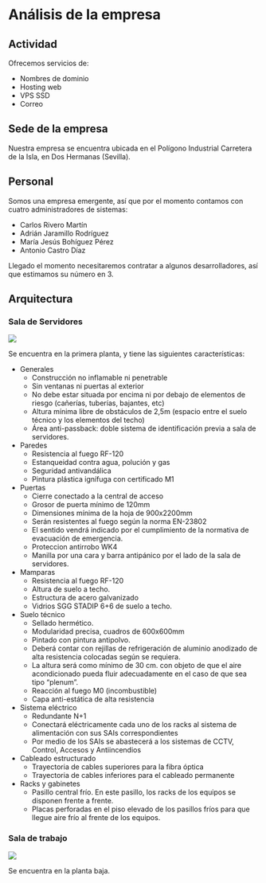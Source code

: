# Análisis de la empresa

## Actividad

Ofrecemos servicios de:

- Nombres de dominio
- Hosting web
- VPS SSD
- Correo

## Sede de la empresa

Nuestra empresa se encuentra ubicada en el Polígono Industrial Carretera de la Isla, en Dos Hermanas (Sevilla).

## Personal

Somos una empresa emergente, así que por el momento contamos con cuatro administradores de sistemas:

- Carlos Rivero Martín
- Adrián Jaramillo Rodríguez
- María Jesús Bohíguez Pérez
- Antonio Castro Díaz

Llegado el momento necesitaremos contratar a algunos desarrolladores, así que estimamos su número en 3.

## Arquitectura

### Sala de Servidores

![](https://i.postimg.cc/tJ1Gcjvf/sala-de-servidores.png)

Se encuentra en la primera planta, y tiene las siguientes características:

- Generales
    - Construcción no inflamable ni penetrable
    - Sin ventanas ni puertas al exterior
    - No debe estar situada por encima ni por debajo de elementos de riesgo (cañerías, tuberías, bajantes, etc)
    - Altura mínima libre de obstáculos de 2,5m (espacio entre el suelo técnico y los elementos del techo)
    - Área anti-passback: doble sistema de identificación previa a sala de servidores.
- Paredes
    - Resistencia al fuego RF-120
    - Estanqueidad contra agua, polución y gas
    - Seguridad antivandálica
    - Pintura plástica ignífuga con certificado M1
- Puertas
    - Cierre conectado a la central de acceso
    - Grosor de puerta mínimo de 120mm
    - Dimensiones mínima de la hoja de 900x2200mm
    - Serán resistentes al fuego según la norma EN-23802
    - El sentido vendrá indicado por el cumplimiento de la normativa de evacuación de emergencia.
    - Proteccion antirrobo WK4
    - Manilla por una cara y barra antipánico por el lado de la sala de servidores.
- Mamparas
    - Resistencia al fuego RF-120
    - Altura de suelo a techo.
    - Estructura de acero galvanizado
    - Vidrios SGG STADIP 6+6 de suelo a techo.
- Suelo técnico
    - Sellado hermético.
    - Modularidad precisa, cuadros de 600x600mm
    - Pintado con pintura antipolvo.
    - Deberá contar con rejillas de refrigeración de aluminio anodizado de alta resistencia colocadas según se requiera.
    - La altura será como mínimo de 30 cm. con objeto de que el aire acondicionado pueda fluir adecuadamente en el caso de que sea tipo “plenum”.
    - Reacción al fuego M0 (incombustible)
    - Capa anti-estática de alta resistencia
- Sistema eléctrico
    - Redundante N+1
    - Conectará eléctricamente cada uno de los racks al sistema de alimentación con sus SAIs correspondientes
    - Por medio de los SAIs se abastecerá a los sistemas de CCTV, Control, Accesos y Antiincendios
- Cableado estructurado
    - Trayectoria de cables superiores para la fibra óptica
    - Trayectoria de cables inferiores para el cableado permanente
- Racks y gabinetes
    - Pasillo central frío. En este pasillo, los racks de los equipos se disponen frente a frente.
    - Placas perforadas en el piso elevado de los pasillos fríos para que llegue aire frío al frente de los equipos.

### Sala de trabajo

![](https://i.postimg.cc/0NG0mXxJ/sala-de-trabajo-comviviendo-vpd.png)

Se encuentra en la planta baja.
